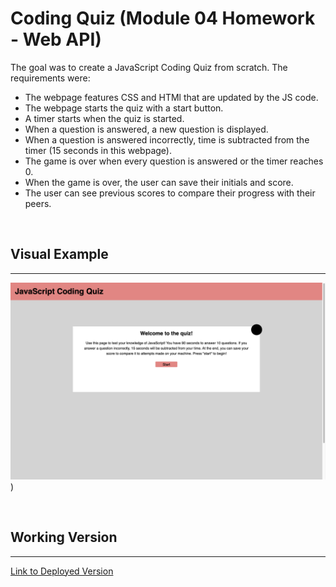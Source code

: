 # Coding Quiz (Module 04 Homework - Web API)

The goal was to create a JavaScript Coding Quiz from scratch. The requirements were:
- The webpage features CSS and HTMl that are updated by the JS code.
- The webpage starts the quiz with a start button.
- A timer starts when the quiz is started.
- When a question is answered, a new question is displayed.
- When a question is answered incorrectly, time is subtracted from the timer (15 seconds in this webpage).
- The game is over when every question is answered or the timer reaches 0.
- When the game is over, the user can save their initials and score.
- The user can see previous scores to compare their progress with their peers.

<br>

## Visual Example

---

![Visual of Deployed Webpage](./assets/images/code-quiz-visual.png))

<br>

## Working Version

---

[Link to Deployed Version](https://a-down.github.io/code-quiz/)